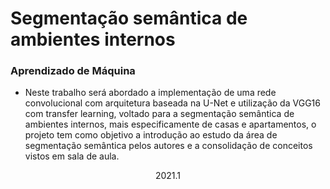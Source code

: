# Segmentação semântica de ambientes internos

### Aprendizado de Máquina

- Neste trabalho será abordado a implementação
de uma rede convolucional com arquitetura baseada na U-Net
e utilização da VGG16 com transfer learning, voltado para a
segmentação semântica de ambientes internos, mais
especificamente de casas e apartamentos, o projeto tem como
objetivo a introdução ao estudo da área de segmentação
semântica pelos autores e a consolidação de conceitos vistos
em sala de aula.

<div align="center">2021.1</div> 
